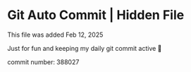 # Git Auto Commit | Hidden File

This file was added Feb 12, 2025

Just for fun and keeping my daily git commit active 🤪

commit number: 388027
